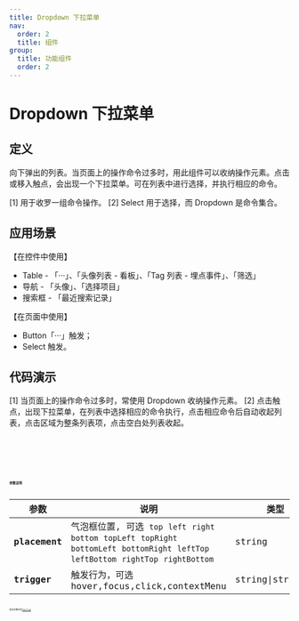 ```yaml
---
title: Dropdown 下拉菜单
nav:
  order: 2
  title: 组件
group:
  title: 功能组件
  order: 2
---
```


# Dropdown 下拉菜单

## 定义

向下弹出的列表。当页面上的操作命令过多时，用此组件可以收纳操作元素。点击或移入触点，会出现一个下拉菜单。可在列表中进行选择，并执行相应的命令。

[1] 用于收罗一组命令操作。
[2] Select 用于选择，而 Dropdown 是命令集合。

## 应用场景

【在控件中使用】

- Table - 「···」、「头像列表 - 看板」、「Tag 列表 - 埋点事件」、「筛选」
- 导航 - 「头像」、「选择项目」
- 搜索框 - 「最近搜索记录」

【在页面中使用】

- Button「···」触发；
- Select 触发。

## 代码演示

[1] 当页面上的操作命令过多时，常使用 Dropdown 收纳操作元素。
[2] 点击触点，出现下拉菜单，在列表中选择相应的命令执行，点击相应命令后自动收起列表，点击区域为整条列表项，点击空白处列表收起。

<code src='./demo/base.tsx' title='自定义内容样式' />
<code src='./demo/content.tsx' title='自定义内容示例' />
<code src='./demo/icons.tsx' title='触发对象为 Icon' />
<code src='./demo/button.tsx' title='触发对象为按钮' />
<code src='./demo/assistList.tsx' title='列表含辅助信息的样式' />
<code src='./demo/filter.tsx' title='常用过滤样式' />
<code src='./demo/function.tsx' title='含新建功能的样式' />
<code src='./demo/placement.tsx' title='下拉菜单出现的位置' desc='一共 12 种位置。位置选择原则：下拉菜单需要显示完整且不错乱。' />

## 参数说明

| 参数          | 说明                                                                                                                                           | 类型             | 默认值   |
| ------------- | ---------------------------------------------------------------------------------------------------------------------------------------------- | ---------------- | -------- |
| **placement** | 气泡框位置, 可选 `top` `left` `right` `bottom` `topLeft` `topRight` `bottomLeft` `bottomRight` `leftTop` `leftBottom` `rightTop` `rightBottom` | string           | `bottom` |
| **trigger**   | 触发行为，可选 hover,focus,click,contextMenu                                                                                                   | string\|string[] | `click`  |

更多参数参考[Tooltip](/components/basic/tooltip)
